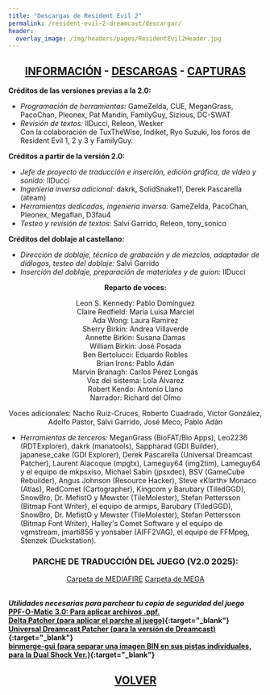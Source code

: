 ```yaml
---
title: "Descargas de Resident Evil 2"
permalink: /resident-evil-2-dreamcast/descargar/
header:
  overlay_image: /img/headers/pages/ResidentEvil2Header.jpg
---
```


<h2 style="text-align: center;"><strong><a href="/resident-evil-2-dreamcast/informacion/">INFORMACIÓN</a> - <a href="/resident-evil-2-dreamcast/descargar/">DESCARGAS</a> - <a href="/resident-evil-2-dreamcast/capturas/">CAPTURAS</a></strong></h2>

**Créditos de las versiones previas a la 2.0:**
 - *Programación de herramientas:* GameZelda, CUE, MeganGrass, PacoChan, Pleonex,
Pat Mandin, FamilyGuy, Sizious, DC-SWAT  
 - *Revisión de textos:* IlDucci, Releon, Wesker  
Con la colaboración de TuxTheWise, Indiket, Ryo Suzuki, los foros de Resident 
Evil 1, 2 y 3 y FamilyGuy.

**Créditos a partir de la versión 2.0:**
 - *Jefe de proyecto de traducción e inserción, edición gráfica, de vídeo y 
sonido:* IlDucci  
 - *Ingeniería inversa adicional:* dakrk, SolidSnake11, Derek Pascarella (ateam)  
 - *Herramientas dedicadas, ingeniería inversa:* GameZelda, PacoChan, Pleonex, 
Megaflan, D3fau4  
 - *Testeo y revisión de textos:* Salvi Garrido, Releon, tony_sonico

**Créditos del doblaje al castellano:**
 - *Dirección de doblaje, técnico de grabación y de mezclas, adaptador de 
diálogos, testeo del doblaje:* Salvi Garrido
 - *Inserción del doblaje, preparación de materiales y de guion:* IlDucci

<center>
<b>Reparto de voces:</b><br>

Leon S. Kennedy: Pablo Domínguez<br>
Claire Redfield: María Luisa Marciel<br>
Ada Wong: Laura Ramírez<br>
Sherry Birkin: Andrea Villaverde<br>
Annette Birkin: Susana Damas<br>
William Birkin: José Posada<br>
Ben Bertolucci: Eduardo Robles<br>
Brian Irons: Pablo Adán<br>
Marvin Branagh: Carlos Pérez Longás<br>
Voz del sistema: Lola Álvarez<br>
Robert Kendo: Antonio Llano<br>
Narrador: Richard del Olmo<br>

Voces adicionales: Nacho Ruiz-Cruces, Roberto Cuadrado, Víctor González, Adolfo Pastor, Salvi Garrido, José Meco, Pablo Adán<br>

</center>

 - *Herramientas de terceros:* MeganGrass (BioFAT/Bio Apps), Leo2236 (RDTExplorer), dakrk (manatools), 
Sappharad (GDI Builder), japanese_cake (GDI Explorer), Derek Pascarella 
(Universal Dreamcast Patcher), Laurent Alacoque (mpgtx), Lameguy64 
(img2tim), Lameguy64 y el equipo de mkpsxiso, Michael Sabin (jpsxdec), BSV 
(GameCube Rebuilder), Angus Johnson (Resource Hacker), Steve «Klarth» 
Monaco (Atlas), RedComet (Cartographer), Kingcom y Barubary (TiledGGD), 
SnowBro, Dr. MefistO y Mewster (TileMolester), Stefan Pettersson (Bitmap 
Font Writer), el equipo de armips, Barubary (TiledGGD), SnowBro, Dr. 
MefistO y Mewster (TileMolester), Stefan Pettersson (Bitmap Font Writer), 
Halley's Comet Software y el equipo de vgmstream, jmarti856 y yonsaber 
(AIFF2VAG), el equipo de FFMpeg, Stenzek (Duckstation).

<h3 style="text-align: center;">PARCHE DE TRADUCCIÓN DEL JUEGO (V2.0 2025):</h3>

<center>
<a href="https://www.mediafire.com/folder/rkpp9w14xyp4z/RE2_DOB" class="btn btn--primary btn--x-large" target="_blank">Carpeta de MEDIAFIRE</a> <a href="https://mega.nz/folder/lJ0nRQCL#MduF8MOHM2uHpug5xkxxEA" class="btn btn--primary btn--x-large" target="_blank">Carpeta de MEGA</a>
</center><br>

_**Utilidades necesarias para parchear tu copia de seguridad del juego**_  
**[PPF-O-Matic 3.0: Para aplicar archivos .ppf.](https://www.psx-place.com/resources/ppf-o-matic.507/)**  
**[Delta Patcher (para aplicar el parche al juego)](https://github.com/marco-calautti/DeltaPatcher/releases){:target="_blank"}**  
**[Universal Dreamcast Patcher (para la versión de Dreamcast)](https://github.com/DerekPascarella/UniversalDreamcastPatcher/releases){:target="_blank"}**  
**[binmerge-gui (para separar una imagen BIN en sus pistas individuales, para la Dual Shock Ver.)](https://github.com/loadwordteam/binmerge-gui){:target="_blank"}**

<h2 style="text-align: center;"><a href="/resident-evil-2-dreamcast/"><strong>VOLVER</strong></a></h2>


